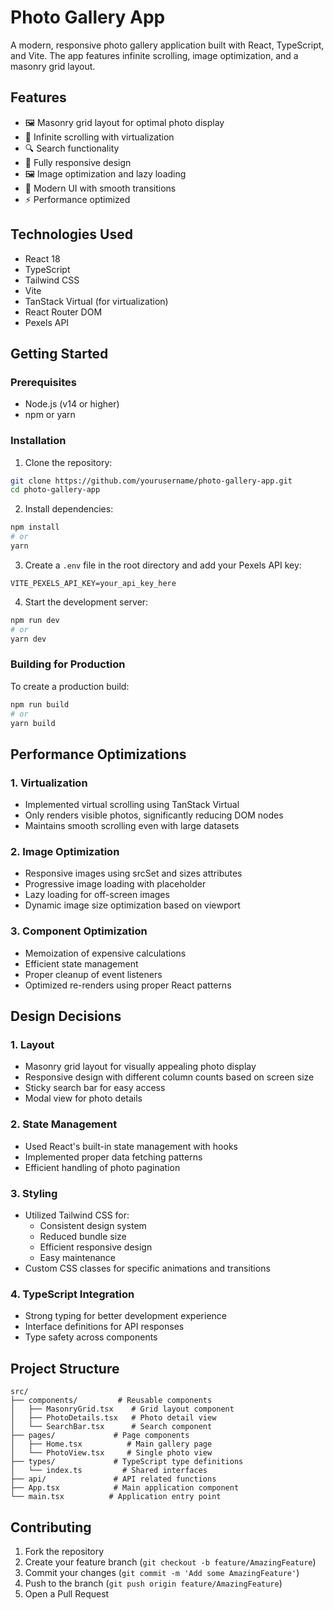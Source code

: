 # Photo Gallery App

A modern, responsive photo gallery application built with React, TypeScript, and Vite. The app features infinite scrolling, image optimization, and a masonry grid layout.

## Features

- 🖼️ Masonry grid layout for optimal photo display
- 🔄 Infinite scrolling with virtualization
- 🔍 Search functionality
- 📱 Fully responsive design
- 🖼️ Image optimization and lazy loading
- 🎨 Modern UI with smooth transitions
- ⚡ Performance optimized

## Technologies Used

- React 18
- TypeScript
- Tailwind CSS
- Vite
- TanStack Virtual (for virtualization)
- React Router DOM
- Pexels API

## Getting Started

### Prerequisites

- Node.js (v14 or higher)
- npm or yarn

### Installation

1. Clone the repository:
```bash
git clone https://github.com/yourusername/photo-gallery-app.git
cd photo-gallery-app
```

2. Install dependencies:
```bash
npm install
# or
yarn
```

3. Create a `.env` file in the root directory and add your Pexels API key:
```env
VITE_PEXELS_API_KEY=your_api_key_here
```

4. Start the development server:
```bash
npm run dev
# or
yarn dev
```

### Building for Production

To create a production build:
```bash
npm run build
# or
yarn build
```

## Performance Optimizations

### 1. Virtualization
- Implemented virtual scrolling using TanStack Virtual
- Only renders visible photos, significantly reducing DOM nodes
- Maintains smooth scrolling even with large datasets

### 2. Image Optimization
- Responsive images using srcSet and sizes attributes
- Progressive image loading with placeholder
- Lazy loading for off-screen images
- Dynamic image size optimization based on viewport

### 3. Component Optimization
- Memoization of expensive calculations
- Efficient state management
- Proper cleanup of event listeners
- Optimized re-renders using proper React patterns

## Design Decisions

### 1. Layout
- Masonry grid layout for visually appealing photo display
- Responsive design with different column counts based on screen size
- Sticky search bar for easy access
- Modal view for photo details

### 2. State Management
- Used React's built-in state management with hooks
- Implemented proper data fetching patterns
- Efficient handling of photo pagination

### 3. Styling
- Utilized Tailwind CSS for:
  - Consistent design system
  - Reduced bundle size
  - Efficient responsive design
  - Easy maintenance
- Custom CSS classes for specific animations and transitions

### 4. TypeScript Integration
- Strong typing for better development experience
- Interface definitions for API responses
- Type safety across components

## Project Structure
```
src/
├── components/         # Reusable components
│   ├── MasonryGrid.tsx    # Grid layout component
│   ├── PhotoDetails.tsx   # Photo detail view
│   └── SearchBar.tsx      # Search component
├── pages/             # Page components
│   ├── Home.tsx          # Main gallery page
│   └── PhotoView.tsx     # Single photo view
├── types/             # TypeScript type definitions
│   └── index.ts         # Shared interfaces
├── api/               # API related functions
├── App.tsx            # Main application component
└── main.tsx          # Application entry point
```

## Contributing

1. Fork the repository
2. Create your feature branch (`git checkout -b feature/AmazingFeature`)
3. Commit your changes (`git commit -m 'Add some AmazingFeature'`)
4. Push to the branch (`git push origin feature/AmazingFeature`)
5. Open a Pull Request

